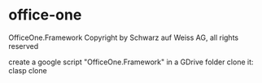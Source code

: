 # office-one
OfficeOne.Framework
Copyright by Schwarz auf Weiss AG, all rights reserved

create a google script "OfficeOne.Framework" in a GDrive folder
clone it: clasp clone
